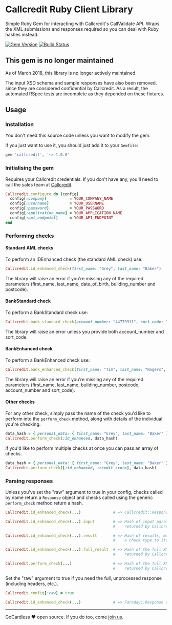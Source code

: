 # Callcredit Ruby Client Library

Simple Ruby Gem for interacting with Callcredit's CallValidate API. Wraps the
XML submissions and responses required so you can deal with Ruby hashes
instead.

[![Gem Version](https://badge.fury.io/rb/callcredit.svg)](http://badge.fury.io/rb/callcredit)
[![Build Status](https://travis-ci.org/gocardless/callcredit-ruby.svg?branch=master)](https://travis-ci.org/gocardless/callcredit-ruby)

## This gem is no longer maintained

As of March 2018, this library is no longer actively maintained.

The input XSD schema and sample responses have also been removed, since they are
considered confidential by Callcredit. As a result, the automated RSpec tests
are incomplete as they depended on these fixtures.

## Usage

### Installation

You don't need this source code unless you want to modify the gem.

If you just want to use it, you should just add it to your `Gemfile`:

```ruby
gem 'callcredit', '~> 1.0.0'
````

### Initialising the gem

Requires your Callcredit credentials. If you don't have any, you'll need to
call the sales team at [Callcredit](http://callcredit.co.uk).

```ruby
Callcredit.configure do |config|
  config[:company]          = YOUR_COMPANY_NAME
  config[:username]         = YOUR_USERNAME
  config[:password]         = YOUR_PASSWORD
  config[:application_name] = YOUR_APPLICATION_NAME
  config[:api_endpoint]     = YOUR_API_ENDPOINT
end
```

### Performing checks

#### Standard AML checks
To perform an IDEnhanced check (the standard AML check) use:

```ruby
Callcredit.id_enhanced_check(first_name: "Grey", last_name: "Baker")
```

The library will raise an error if you're missing any of the required
parameters (first_name, last_name, date_of_birth, building_number and
postcode).

#### BankStandard check

To perform a BankStandard check use:

```ruby
Callcredit.bank_standard_check(account_number: "44779911", sort_code: "200000")
```

The library will raise an error unless you provide both account_number and sort_code.

#### BankEnhanced check

To perform a BankEnhanced check use:

```ruby
Callcredit.bank_enhanced_check(first_name: "Tim", last_name: "Rogers", postcode: "EC1V 7LQ", account_number: "44779911", sort_code: "200000", building_number: "338-346")
```

The library will raise an error if you're missing any of the required
parameters (first_name, last_name, building_number, postcode, account_number
and sort_code).

#### Other checks

For any other check, simply pass the name of the check you'd like to perform
into the `perform_check` method, along with details of the individual you're
checking.

```ruby
data_hash = { personal_data: { first_name: "Grey", last_name: "Baker" } }
Callcredit.perform_check(:id_enhanced, data_hash)
```

If you'd like to perform multiple checks at once you can pass an array of
checks.

```ruby
data_hash = { personal_data: { first_name: "Grey", last_name: "Baker" } }
Callcredit.perform_check([:id_enhanced, :credit_score], data_hash)
```

### Parsing responses

Unless you've set the "raw" argument to true in your config, checks called by
name return a `Response` object and checks called using the generic
`perform_check` method return a hash.

```ruby
Callcredit.id_enhanced_check(...)              # => Callcredit::Response

Callcredit.id_enhanced_check(...).input        # => Hash of input params, as
                                               #    returned by Callcredit

Callcredit.id_enhanced_check(...).result       # => Hash of results, mapping
                                               #    a check type to its results

Callcredit.id_enhanced_check(...).full_result  # => Hash of the full XML body
                                               #    returned by Callcredit

Callcredit.perform_check(...)                  # => Hash of the full XML body
                                               #    returned by Callcredit
```

Set the "raw" argument to true if you need the full, unprocessed response
(including headers, etc.).

```ruby
Callcredit.config[:raw] = true

Callcredit.id_enhanced_check(...)              # => Faraday::Response object
```

---

GoCardless ♥ open source. If you do too, come [join us](https://gocardless.com/about/jobs).
